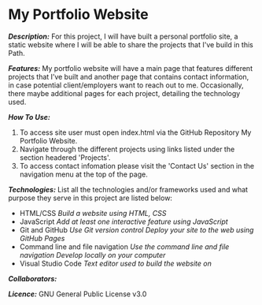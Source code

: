 # My Portfolio Website

***Description:***
For this project, I will have built a personal portfolio site, a static website where I will be able to share the projects that I've build in this Path. 

***Features:***
My portfolio website will have a main page that features different projects that I’ve built and another page that contains contact information, in case potential client/employers want to reach out to me. Occasionally, there maybe additional pages for each project, detailing the technology used.

***How To Use:***
1. To access site user must open index.html via the GitHub Repository My Portfolio Website. 
2. Navigate through the different projects using links listed under the section headered 'Projects'.
3. To access contact infomation please visit the 'Contact Us' section in the navigation menu at the top of the page.

***Technologies:***
List all the technologies and/or frameworks used and what purpose they serve in this project are listed below:
  - HTML/CSS
    *Build a website using HTML, CSS*
  - JavaScript
    *Add at least one interactive feature using JavaScript*
  - Git and GitHub
    *Use Git version control*
    *Deploy your site to the web using GitHub Pages*
  - Command line and file navigation
    *Use the command line and file navigation*
    *Develop locally on your computer*
  - Visual Studio Code
    *Text editor used to build the website on*

***Collaborators:***


***Licence:***
GNU General Public License v3.0	